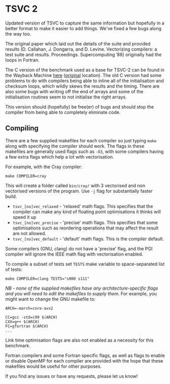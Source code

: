 # TSVC 2

Updated version of TSVC to capture the same information but hopefully in a better format to make it easier to add things. We've fixed a few bugs along the way too.

The original paper which laid out the details of the suite and provided results (D. Callahan, J. Dongarra, and D. Levine. Vectorizing compilers: a test suite and results. Proceedings. Supercomputing ’88) originally had the loops in Fortran.

The C version of the benchmark used as a base for TSVC-2 can be found in the Wayback Machine [here][a.org] ([original][tgz] location). The old C version had some problems to do with compilers being able to inline all of the initialisation and checksum loops, which wildly skews the results and the timing. There are also some bugs with writing off the end of arrays and some of the initialisation routines seem to not initialise the right arrays.

[a.org]: https://web.archive.org/web/20221006233720/http://polaris.cs.uiuc.edu/~maleki1/TSVC.tar.gz
[tgz]: http://polaris.cs.uiuc.edu/~maleki1/TSVC.tar.gz

This version should (hopefully) be free(er) of bugs and should stop the compiler from being able to completely eliminate code.

## Compiling

There are a few supplied makefiles for each compiler so just typing `make` along with specifying the compiler should work. The flags in these makefiles are generally used flags such as `-O3`, with some compilers having a few extra flags which help a lot with vectorisation.

For example, with the Cray compiler:

    make COMPILER=cray

This will create a folder called `bin/cray/` with 3 vectorised and non vectorised versions of the program. Use `-j` flag for substantially faster build.

+ `tsvc_[no]vec_relaxed` - 'relaxed' math flags. This specifies that the compiler can make any kind of floating point optimisations it thinks will speed it up
+ `tsvc_[no]vec_precise` - 'precise' math flags. This specifies that some optimisations such as reordering operations that may affect the result are not allowed.
+ `tsvc_[no]vec_default` - 'default' math flags. This is the compiler default.

Some compilers (GNU, clang) do not have a 'precise' flag, and the PGI compiler will ignore the IEEE math flag with vectorisation enabled.

To compile a subset of tests set `TESTS` make variable to space-separated list of tests:

    make COMPILER=clang TESTS="s000 s111"

*NB - none of the supplied makefiles have any architecture-specific flags and you will need to edit the makefiles to supply them*. For example, you might want to change the GNU makefile to:

    ARCH=-march=core-avx2

    CC=gcc -std=c99 $(ARCH)
    CXX=g++ $(ARCH)
    FC=gfortran $(ARCH)
    ...

Link time optimisation flags are also not enabled as a necessity for this benchmark.

Fortran compilers and some Fortran specific flags, as well as flags to enable or disable OpenMP for each compiler are provided with the hope that these makefiles would be useful for other purposes.

If you find any issues or have any requests, please let us know!
